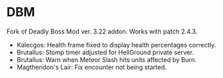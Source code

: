 DBM
===

Fork of Deadly Boss Mod ver. 3.22 addon. Works with patch 2.4.3.

- Kalecgos: Health frame fixed to display health percentages correctly.
- Brutallus: Stomp timer adjusted for HellGround private server.
- Brutallus: Warn when Meteor Slash hits units affected by Burn.
- Magtheridon's Lair: Fix encounter not being started.
